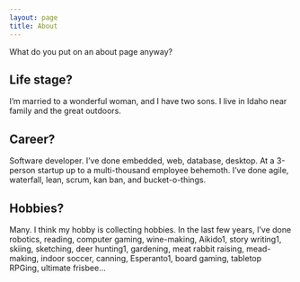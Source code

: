 ```yaml
---
layout: page
title: About
---
```


What do you put on an about page anyway?

## Life stage?
I’m married to a wonderful woman, and I have two sons. I live in Idaho near family and the great outdoors.

## Career?
Software developer. I’ve done embedded, web, database, desktop. At a 3-person startup up to a multi-thousand employee behemoth. I’ve done agile, waterfall, lean, scrum, kan ban, and bucket-o-things.

## Hobbies?
Many. I think my hobby is collecting hobbies. In the last few years, I’ve done robotics, reading, computer gaming, wine-making, Aikido1, story writing1, skiing, sketching, deer hunting1, gardening, meat rabbit raising, mead-making, indoor soccer, canning, Esperanto1, board gaming, tabletop RPGing, ultimate frisbee…
